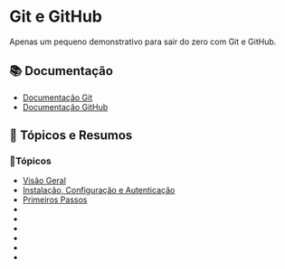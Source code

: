 # Git e GitHub

Apenas um pequeno demonstrativo para sair do zero com Git e GitHub.

## 📚 Documentação

- [Documentação Git](https://git-scm.com/doc)
- [Documentação GitHub](https://docs.github.com/pt)

## 🔶 Tópicos e Resumos

### 🔸Tópicos

- [Visão Geral]()
- [Instalação, Configuração e Autenticação](https://github.com/MILSONUFABC/repo-remoto/blob/main/Resumos/instalacao-configuracao-e-autenticacao.md)
- [Primeiros Passos]()
- 
- 
- 
- 
- 
-
